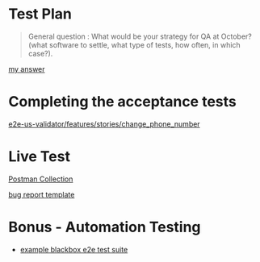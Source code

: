 # Test Plan

> General question : What would be your strategy for QA at October? (what software to settle, what type of tests, how often, in which case?).

[my answer](./qa_strategy.md)

# Completing the acceptance tests

[e2e-us-validator/features/stories/change_phone_number](./e2e-testing-solution/features/stories/change_phone_number/new_scenarios.md)

# Live Test

[Postman Collection]()

[bug report template](./bug_report_template.md)

# Bonus - Automation Testing

- [example blackbox e2e test suite](e2e-testing-solution)
